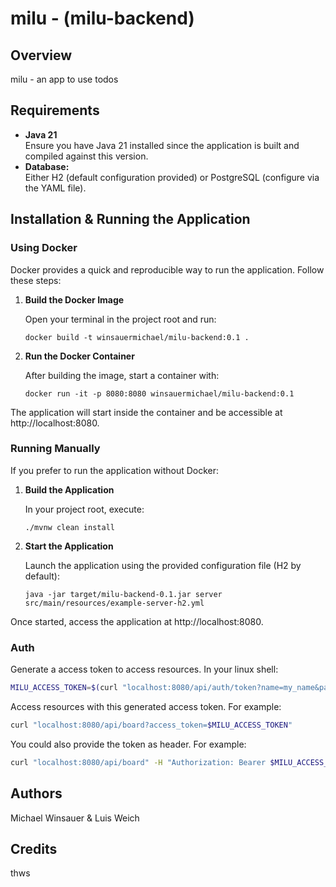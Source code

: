 # milu - (milu-backend)

## Overview

milu - an app to use todos

## Requirements

- **Java 21**  
  Ensure you have Java 21 installed since the application is built and compiled against this version.
- **Database:**  
  Either H2 (default configuration provided) or PostgreSQL (configure via the YAML file).

## Installation & Running the Application

### Using Docker

Docker provides a quick and reproducible way to run the application. Follow these steps:

1. **Build the Docker Image**

   Open your terminal in the project root and run:

    ```shell
    docker build -t winsauermichael/milu-backend:0.1 .
    ```

2. **Run the Docker Container**

    After building the image, start a container with:

    ```shell 
    docker run -it -p 8080:8080 winsauermichael/milu-backend:0.1
    ```

The application will start inside the container and be accessible at http://localhost:8080.

### Running Manually
If you prefer to run the application without Docker:

1. **Build the Application**

    In your project root, execute:

    ```shell
    ./mvnw clean install
    ```


2. **Start the Application**

    Launch the application using the provided configuration file (H2 by default):

    ```shell
    java -jar target/milu-backend-0.1.jar server src/main/resources/example-server-h2.yml
    ```

Once started, access the application at http://localhost:8080.

### Auth

Generate a access token to access resources. In your linux shell:

```bash
MILU_ACCESS_TOKEN=$(curl "localhost:8080/api/auth/token?name=my_name&password=my_password")
```

Access resources with this generated access token. For example:

```bash
curl "localhost:8080/api/board?access_token=$MILU_ACCESS_TOKEN"
```

You could also provide the token as header. For example:

```bash
curl "localhost:8080/api/board" -H "Authorization: Bearer $MILU_ACCESS_TOKEN"
```

## Authors

Michael Winsauer & Luis Weich

## Credits

thws
